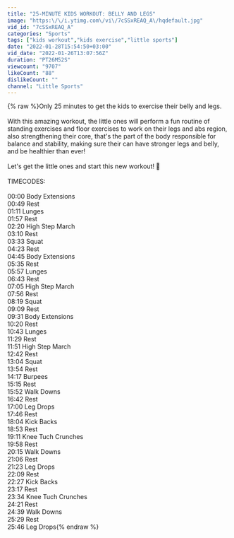 ```yaml
---
title: "25-MINUTE KIDS WORKOUT: BELLY AND LEGS"
image: "https:\/\/i.ytimg.com\/vi\/7cSSxREAQ_A\/hqdefault.jpg"
vid_id: "7cSSxREAQ_A"
categories: "Sports"
tags: ["kids workout","kids exercise","little sports"]
date: "2022-01-28T15:54:50+03:00"
vid_date: "2022-01-26T13:07:56Z"
duration: "PT26M52S"
viewcount: "9707"
likeCount: "88"
dislikeCount: ""
channel: "Little Sports"
---
```

{% raw %}Only 25 minutes to get the kids to exercise their belly and legs.<br /><br />With this amazing workout, the little ones will perform a fun routine of standing exercises and floor exercises to work on their legs and abs region, also strengthening their core, that's the part of the body responsible for balance and stability, making sure their can have stronger legs and belly, and be healthier than ever!<br /><br />Let's get the little ones and start this new workout! 💪<br /><br />TIMECODES:<br /><br />00:00 Body Extensions<br />00:49 Rest<br />01:11 Lunges<br />01:57 Rest<br />02:20 High Step March<br />03:10 Rest<br />03:33 Squat<br />04:23 Rest<br />04:45 Body Extensions<br />05:35 Rest<br />05:57 Lunges<br />06:43 Rest<br />07:05 High Step March<br />07:56 Rest<br />08:19 Squat<br />09:09 Rest<br />09:31 Body Extensions<br />10:20 Rest<br />10:43 Lunges<br />11:29 Rest<br />11:51 High Step March<br />12:42 Rest<br />13:04 Squat<br />13:54 Rest<br />14:17 Burpees<br />15:15 Rest<br />15:52 Walk Downs<br />16:42 Rest<br />17:00 Leg Drops<br />17:46 Rest<br />18:04 Kick Backs<br />18:53 Rest<br />19:11 Knee Tuch Crunches<br />19:58 Rest<br />20:15 Walk Downs<br />21:06 Rest<br />21:23 Leg Drops<br />22:09 Rest<br />22:27 Kick Backs<br />23:17 Rest<br />23:34 Knee Tuch Crunches<br />24:21 Rest<br />24:39 Walk Downs<br />25:29 Rest<br />25:46 Leg Drops{% endraw %}
